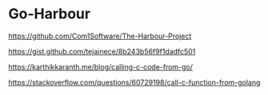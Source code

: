 # Go-Harbour

https://github.com/Com1Software/The-Harbour-Project

https://gist.github.com/tejainece/8b243b56f9f1dadfc501

https://karthikkaranth.me/blog/calling-c-code-from-go/

https://stackoverflow.com/questions/60729198/call-c-function-from-golang


